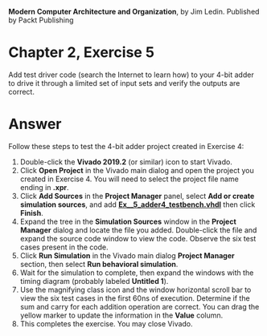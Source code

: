 __Modern Computer Architecture and Organization__, by Jim Ledin. Published by Packt Publishing
# Chapter 2, Exercise 5

Add test driver code (search the Internet to learn how) to your 4-bit adder to drive it through a limited set of input sets and verify the outputs are correct.

# Answer
Follow these steps to test the 4-bit adder project created in Exercise 4:

1. Double-click the **Vivado 2019.2** (or similar) icon to start Vivado.
2. Click **Open Project** in the Vivado main dialog and open the project you created in Exercise 4. You will need to select the project file name ending in **.xpr**.
3. Click **Add Sources** in the **Project Manager** panel, select **Add or create simulation sources**, and add **[Ex__5_adder4_testbench.vhdl](src/Ex__5_adder4_testbench.vhdl)** then click **Finish**.
4. Expand the tree in the **Simulation Sources** window in the **Project Manager** dialog and locate the file you added. Double-click the file and expand the source code window to view the code. Observe the six test cases present in the code.
5. Click **Run Simulation** in the Vivado main dialog **Project Manager** section, then select **Run behavioral simulation**.
6. Wait for the simulation to complete, then expand the windows with the timing diagram (probably labeled **Untitled 1**).
7. Use the magnifying class icon and the window horizontal scroll bar to view the six test cases in the first 60ns of execution. Determine if the sum and carry for each addition operation are correct. You can drag the yellow marker to update the information in the **Value** column.
8. This completes the exercise. You may close Vivado.
